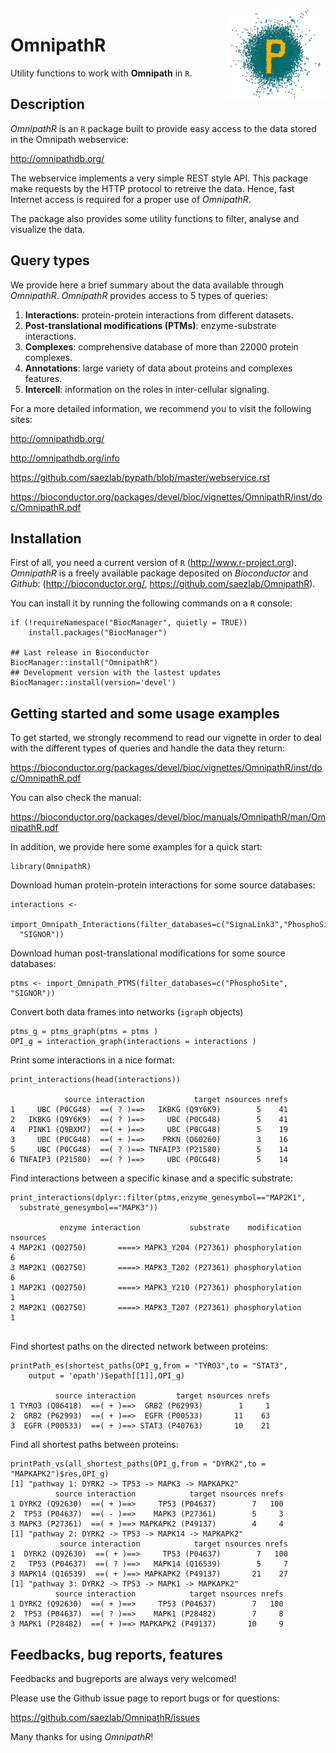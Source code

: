 <img src='figures/download.png' align="right" height="140" width="160">

# OmnipathR
Utility functions to work with **Omnipath** in `R`. 

## Description

*OmnipathR* is an `R` package built to provide easy access to the data stored 
in the Omnipath webservice: 
    
  <http://omnipathdb.org/>
    
The webservice implements a very simple REST style API. This package make 
requests by the HTTP protocol to retreive the data. Hence, fast Internet 
access is required for a proper use of *OmnipathR*. 

The package also provides some utility functions to filter, analyse and 
visualize the data.
    
## Query types

We provide here a brief summary about the data available through *OmnipathR*.
*OmnipathR* provides access to 5 types of queries:  

1. **Interactions**: protein-protein interactions from different datasets.
2. **Post-translational modifications (PTMs)**: enzyme-substrate interactions. 
3. **Complexes**: comprehensive database of more than 22000 protein complexes.
4. **Annotations**: large variety of data about proteins and complexes features.
5. **Intercell**: information on the roles in inter-cellular signaling.

For a more detailed information, we recommend you to visit the following sites:

  <http://omnipathdb.org/>
  
  <http://omnipathdb.org/info>
  
  <https://github.com/saezlab/pypath/blob/master/webservice.rst> 
  
  <https://bioconductor.org/packages/devel/bioc/vignettes/OmnipathR/inst/doc/OmnipathR.pdf>
  

## Installation
First of all, you need a current version of `R` (<http://www.r-project.org>).
*OmnipathR* is a freely available package deposited on *Bioconductor* and 
*Github*: 
(<http://bioconductor.org/>, <https://github.com/saezlab/OmnipathR>).

You can install it by running the following commands on a `R` console:
 
```{r}
if (!requireNamespace("BiocManager", quietly = TRUE))
    install.packages("BiocManager")

## Last release in Bioconductor
BiocManager::install("OmnipathR")
## Development version with the lastest updates
BiocManager::install(version='devel')
```

## Getting started and some usage examples
To get started, we strongly recommend to read our vignette in order to deal with 
the different types of queries and handle the data they return:

  <https://bioconductor.org/packages/devel/bioc/vignettes/OmnipathR/inst/doc/OmnipathR.pdf>
  
You can also check the manual:

  <https://bioconductor.org/packages/devel/bioc/manuals/OmnipathR/man/OmnipathR.pdf>
   
In addition, we provide here some examples for a quick start: 

```{r}
library(OmnipathR)
```

Download human protein-protein interactions for some source databases:  

```{r}
interactions <- 
  import_Omnipath_Interactions(filter_databases=c("SignaLink3","PhosphoSite", 
  "SIGNOR"))
```


Download human post-translational modifications for some source databases:  

```{r}
ptms <- import_Omnipath_PTMS(filter_databases=c("PhosphoSite", "SIGNOR"))
```

Convert both data frames into networks (`igraph` objects)
```{r}
ptms_g = ptms_graph(ptms = ptms )
OPI_g = interaction_graph(interactions = interactions )
```

Print some interactions in a nice format:  
```{r}
print_interactions(head(interactions))

            source interaction           target nsources nrefs
1     UBC (P0CG48)  ==( ? )==>   IKBKG (Q9Y6K9)        5    41
2   IKBKG (Q9Y6K9)  ==( ? )==>     UBC (P0CG48)        5    41
4   PINK1 (Q9BXM7)  ==( + )==>     UBC (P0CG48)        5    19
3     UBC (P0CG48)  ==( + )==>    PRKN (O60260)        3    16
5     UBC (P0CG48)  ==( ? )==> TNFAIP3 (P21580)        5    14
6 TNFAIP3 (P21580)  ==( ? )==>     UBC (P0CG48)        5    14
```

Find interactions between a specific kinase and a specific substrate:  
```{r}
print_interactions(dplyr::filter(ptms,enzyme_genesymbol=="MAP2K1",
  substrate_genesymbol=="MAPK3"))

           enzyme interaction           substrate    modification nsources
4 MAP2K1 (Q02750)       ====> MAPK3_Y204 (P27361) phosphorylation        6
3 MAP2K1 (Q02750)       ====> MAPK3_T202 (P27361) phosphorylation        6
1 MAP2K1 (Q02750)       ====> MAPK3_Y210 (P27361) phosphorylation        1
2 MAP2K1 (Q02750)       ====> MAPK3_T207 (P27361) phosphorylation        1
           
```

Find shortest paths on the directed network between proteins:  
```{r}
printPath_es(shortest_paths(OPI_g,from = "TYRO3",to = "STAT3", 
    output = 'epath')$epath[[1]],OPI_g)

          source interaction         target nsources nrefs
1 TYRO3 (Q06418)  ==( + )==>  GRB2 (P62993)        1     1
2  GRB2 (P62993)  ==( + )==>  EGFR (P00533)       11    63
3  EGFR (P00533)  ==( + )==> STAT3 (P40763)       10    21
```

Find all shortest paths between proteins:  
```{r}
printPath_vs(all_shortest_paths(OPI_g,from = "DYRK2",to = "MAPKAPK2")$res,OPI_g)
[1] "pathway 1: DYRK2 -> TP53 -> MAPK3 -> MAPKAPK2"
          source interaction            target nsources nrefs
1 DYRK2 (Q92630)  ==( + )==>     TP53 (P04637)        7   100
2  TP53 (P04637)  ==( - )==>    MAPK3 (P27361)        5     3
3 MAPK3 (P27361)  ==( + )==> MAPKAPK2 (P49137)        4     4
[1] "pathway 2: DYRK2 -> TP53 -> MAPK14 -> MAPKAPK2"
           source interaction            target nsources nrefs
1  DYRK2 (Q92630)  ==( + )==>     TP53 (P04637)        7   100
2   TP53 (P04637)  ==( ? )==>   MAPK14 (Q16539)        5     7
3 MAPK14 (Q16539)  ==( + )==> MAPKAPK2 (P49137)       21    27
[1] "pathway 3: DYRK2 -> TP53 -> MAPK1 -> MAPKAPK2"
          source interaction            target nsources nrefs
1 DYRK2 (Q92630)  ==( + )==>     TP53 (P04637)        7   100
2  TP53 (P04637)  ==( ? )==>    MAPK1 (P28482)        7     8
3 MAPK1 (P28482)  ==( + )==> MAPKAPK2 (P49137)       10     9
```

## Feedbacks, bug reports, features
Feedbacks and bugreports are always very welcomed!  

Please use the Github issue page to report bugs or for questions: 

  <https://github.com/saezlab/OmnipathR/issues>

Many thanks for using *OmnipathR*!
